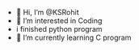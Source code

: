 - 👋 Hi, I’m @KSRohit
- 👀 I’m interested in Coding
- i finished python program
- 🌱 I’m currently learning C program


<!---
KSRohit/KSRohit is a ✨ special ✨ repository because its `README.md` (this file) appears on your GitHub profile.
You can click the Preview link to take a look at your changes.
--->
